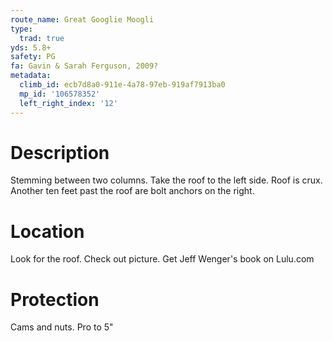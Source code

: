```yaml
---
route_name: Great Googlie Moogli
type:
  trad: true
yds: 5.8+
safety: PG
fa: Gavin & Sarah Ferguson, 2009?
metadata:
  climb_id: ecb7d8a0-911e-4a78-97eb-919af7913ba0
  mp_id: '106578352'
  left_right_index: '12'
---
```

# Description
Stemming between two columns. Take the roof to the left side. Roof is crux. Another ten feet past the roof are bolt anchors on the right.

# Location
Look for the roof. Check out picture. Get Jeff Wenger's book on Lulu.com

# Protection
Cams and nuts. Pro to 5"
